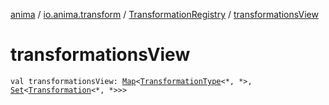 [anima](../../index.md) / [io.anima.transform](../index.md) / [TransformationRegistry](index.md) / [transformationsView](./transformations-view.md)

# transformationsView

`val transformationsView: `[`Map`](https://kotlinlang.org/api/latest/jvm/stdlib/kotlin.collections/-map/index.html)`<`[`TransformationType`](../-transformation-type.md)`<*, *>, `[`Set`](https://kotlinlang.org/api/latest/jvm/stdlib/kotlin.collections/-set/index.html)`<`[`Transformation`](../-transformation/index.md)`<*, *>>>`